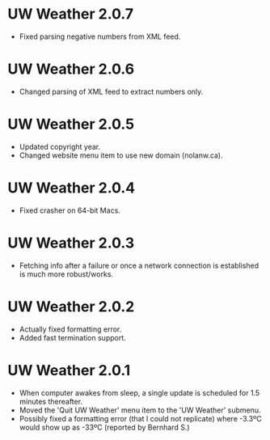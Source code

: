UW Weather 2.0.7
================

* Fixed parsing negative numbers from XML feed.


UW Weather 2.0.6
================

* Changed parsing of XML feed to extract numbers only.


UW Weather 2.0.5
================

* Updated copyright year.
* Changed website menu item to use new domain (nolanw.ca).


UW Weather 2.0.4
================

* Fixed crasher on 64-bit Macs.


UW Weather 2.0.3
================

* Fetching info after a failure or once a network connection is established is much more robust/works.


UW Weather 2.0.2
================

* Actually fixed formatting error.
* Added fast termination support.


UW Weather 2.0.1
================

* When computer awakes from sleep, a single update is scheduled for 1.5 minutes thereafter.
* Moved the 'Quit UW Weather' menu item to the 'UW Weather' submenu.
* Possibly fixed a formatting error (that I could not replicate) where -3.3ºC would show up as -33ºC (reported by Bernhard S.)
